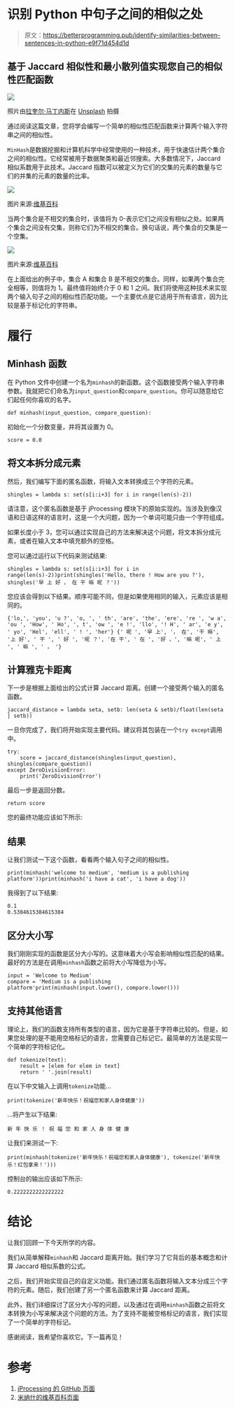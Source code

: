 # 识别 Python 中句子之间的相似之处

> 原文：<https://betterprogramming.pub/identify-similarities-between-sentences-in-python-e9f71d454d1d>

## 基于 Jaccard 相似性和最小散列值实现您自己的相似性匹配函数

![](img/e9ee9d0f01bac5a4333bd8292942ed21.png)

照片由[拉奎尔·马丁内斯](https://unsplash.com/@fiteka?utm_source=unsplash&utm_medium=referral&utm_content=creditCopyText)在 [Unsplash](https://unsplash.com/s/photos/compare?utm_source=unsplash&utm_medium=referral&utm_content=creditCopyText) 拍摄

通过阅读这篇文章，您将学会编写一个简单的相似性匹配函数来计算两个输入字符串之间的相似性。

`MinHash`是数据挖掘和计算机科学中经常使用的一种技术，用于快速估计两个集合之间的相似性。它经常被用于数据聚类和最近邻搜索。大多数情况下，Jaccard 相似系数用于此技术。Jaccard 指数可以被定义为它们的交集的元素的数量与它们的并集的元素的数量的比率。

![](img/8f7840cb5f3020d4fd589712e4f9edad.png)

图片来源:[维基百科](https://en.wikipedia.org/wiki/MinHash)

当两个集合是不相交的集合时，该值将为 0-表示它们之间没有相似之处。如果两个集合之间没有交集，则称它们为不相交的集合。换句话说，两个集合的交集是一个空集。

![](img/9e2dd13bf204ac4f37c30b5a1a10d569.png)

图片来源:[维基百科](https://en.wikipedia.org/wiki/Disjoint_sets)

在上面给出的例子中，集合 A 和集合 B 是不相交的集合。同样，如果两个集合完全相等，则值将为 1。最终值将始终介于 0 和 1 之间。我们将使用这种技术来实现两个输入句子之间的相似性匹配功能。一个主要优点是它适用于所有语言，因为比较是基于标记化的字符串。

# 履行

## Minhash 函数

在 Python 文件中创建一个名为`minhash`的新函数。这个函数接受两个输入字符串参数。我就把它们命名为`input_question`和`compare_question`。你可以随意给它们起任何你喜欢的名字。

```
def minhash(input_question, compare_question):
```

初始化一个分数变量，并将其设置为 0。

```
score = 0.0
```

## 将文本拆分成元素

然后，我们编写下面的匿名函数，将输入文本转换成三个字符的元素。

```
shingles = lambda s: set(s[i:i+3] for i in range(len(s)-2))
```

请注意，这个匿名函数是基于 jProcessing 模块下的原始实现的。当涉及到像汉语和日语这样的语言时，这是一个大问题，因为一个单词可能只由一个字符组成。

如果长度小于 3，您可以通过实现自己的方法来解决这个问题，将文本拆分成元素，或者在输入文本中填充额外的空格。

您可以通过运行以下代码来测试结果:

```
shingles = lambda s: set(s[i:i+3] for i in range(len(s)-2))print(shingles('Hello, there ! How are you ?'), shingles('早 上 好 ， 在 干 嘛 呢 ？'))
```

您应该会得到以下结果。顺序可能不同，但是如果使用相同的输入，元素应该是相同的。

```
{'lo,', 'you', 'u ?', 'o, ', ' th', 'are', 'the', 'ere', 're ', 'w a', 'ou ', 'How', ' Ho', ', t', 'ow ', 'e !', 'llo', '! H', ' ar', 'e y', ' yo', 'Hel', 'ell', ' ! ', 'her'} {' 呢 ', '早 上', '， 在', '干 嘛', '上 好', ' 干 ', ' 好 ', '呢 ？', '在 干', ' 在 ', '好 ，', '嘛 呢', ' 上 ', ' 嘛 ', ' ， '}
```

## 计算雅克卡距离

下一步是根据上面给出的公式计算 Jaccard 距离。创建一个接受两个输入的匿名函数。

```
jaccard_distance = lambda seta, setb: len(seta & setb)/float(len(seta | setb))
```

一旦你完成了，我们将开始实现主要代码。建议将其包装在一个`try except`调用中。

```
try:
    score = jaccard_distance(shingles(input_question), shingles(compare_question))
except ZeroDivisionError:
    print('ZeroDivisionError')
```

最后一步是返回分数。

```
return score
```

您的最终功能应该如下所示:

## 结果

让我们测试一下这个函数，看看两个输入句子之间的相似性。

```
print(minhash('welcome to medium', 'medium is a publishing platform'))print(minhash('i have a cat', 'i have a dog'))
```

我得到了以下结果:

```
0.1
0.5384615384615384
```

## 区分大小写

我们刚刚实现的函数是区分大小写的。这意味着大小写会影响相似性匹配的结果。最好的方法是在调用`minhash`函数之前将大小写降低为小写。

```
input = 'Welcome to Medium'
compare = 'Medium is a publishing platform'print(minhash(input.lower(), compare.lower()))
```

## 支持其他语言

理论上，我们的函数支持所有类型的语言，因为它是基于字符串比较的。但是，如果您处理的是不能用空格标记的语言，您需要自己标记它。最简单的方法是实现一个简单的字符标记化。

```
def tokenize(text):
    result = [elem for elem in text]
    return ' '.join(result)
```

在以下中文输入上调用`tokenize`功能…

```
print(tokenize('新年快乐！祝福您和家人身体健康'))
```

…将产生以下结果:

```
新 年 快 乐 ！ 祝 福 您 和 家 人 身 体 健 康
```

让我们来测试一下:

```
print(minhash(tokenize('新年快乐！祝福您和家人身体健康'), tokenize('新年快乐！红包拿来！')))
```

控制台的输出应该如下所示:

```
0.2222222222222222
```

# 结论

让我们回顾一下今天所学的内容。

我们从简单解释`minhash`和 Jaccard 距离开始。我们学习了它背后的基本概念和计算 Jaccard 相似系数的公式。

之后，我们开始实现自己的自定义功能。我们通过匿名函数将输入文本分成三个字符的元素。随后，我们创建了另一个匿名函数来计算 Jaccard 距离。

此外，我们详细探讨了区分大小写的问题，以及通过在调用`minhash`函数之前将文本转换为小写来解决这个问题的方法。为了支持不能被空格标记的语言，我们实现了一个简单的字符标记。

感谢阅读，我希望你喜欢它。下一篇再见！

# 参考

1.  [jProcessing 的 GitHub 页面](https://github.com/kevincobain2000/jProcessing/blob/master/src/jNlp/jProcessing.py)
2.  [米纳什的维基百科页面](https://en.wikipedia.org/wiki/MinHash)